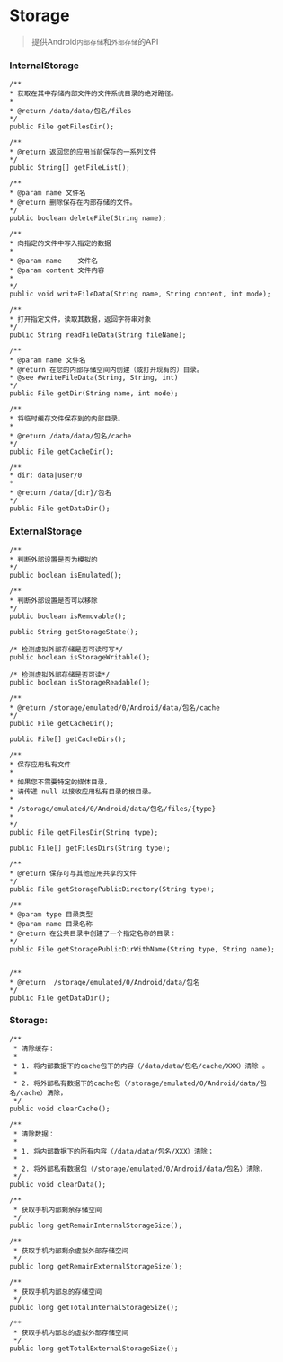 # Storage

>提供Android`内部存储`和`外部存储`的API


### InternalStorage

    /**
    * 获取在其中存储内部文件的文件系统目录的绝对路径。
    *
    * @return /data/data/包名/files
    */
    public File getFilesDir();

    /**
    * @return 返回您的应用当前保存的一系列文件
    */
    public String[] getFileList();

    /**
    * @param name 文件名
    * @return 删除保存在内部存储的文件。
    */
    public boolean deleteFile(String name);

    /**
    * 向指定的文件中写入指定的数据
    *
    * @param name    文件名
    * @param content 文件内容
    *
    */
    public void writeFileData(String name, String content, int mode);

    /**
    * 打开指定文件，读取其数据，返回字符串对象
    */
    public String readFileData(String fileName);

    /**
    * @param name 文件名
    * @return 在您的内部存储空间内创建（或打开现有的）目录。
    * @see #writeFileData(String, String, int)
    */
    public File getDir(String name, int mode);

    /**
    * 将临时缓存文件保存到的内部目录。
    *
    * @return /data/data/包名/cache
    */
    public File getCacheDir();

    /**
    * dir: data|user/0
    *
    * @return /data/{dir}/包名
    */
    public File getDataDir();


### ExternalStorage

    /**
    * 判断外部设置是否为模拟的
    */
    public boolean isEmulated();

    /**
    * 判断外部设置是否可以移除
    */
    public boolean isRemovable();

    public String getStorageState();

    /* 检测虚拟外部存储是否可读可写*/
    public boolean isStorageWritable();

    /* 检测虚拟外部存储是否可读*/
    public boolean isStorageReadable();

    /**
    * @return /storage/emulated/0/Android/data/包名/cache
    */
    public File getCacheDir();

    public File[] getCacheDirs();

    /**
    * 保存应用私有文件
    *
    * 如果您不需要特定的媒体目录，
    * 请传递 null 以接收应用私有目录的根目录。
    *
    * /storage/emulated/0/Android/data/包名/files/{type}
    *
    */
    public File getFilesDir(String type);

    public File[] getFilesDirs(String type);

    /**
    * @return 保存可与其他应用共享的文件
    */
    public File getStoragePublicDirectory(String type);

    /**
    * @param type 目录类型
    * @param name 目录名称
    * @return 在公共目录中创建了一个指定名称的目录：
    */
    public File getStoragePublicDirWithName(String type, String name);


    /**
    * @return  /storage/emulated/0/Android/data/包名
    */
    public File getDataDir();

### Storage:

    /**
     * 清除缓存：
     *
     * 1. 将内部数据下的cache包下的内容（/data/data/包名/cache/XXX）清除 。
     *
     * 2. 将外部私有数据下的cache包（/storage/emulated/0/Android/data/包名/cache）清除，
     */
    public void clearCache();

    /**
     * 清除数据：
     *
     * 1. 将内部数据下的所有内容（/data/data/包名/XXX）清除；
     *
     * 2. 将外部私有数据包（/storage/emulated/0/Android/data/包名）清除，
     */
    public void clearData();

    /**
     * 获取手机内部剩余存储空间
     */
    public long getRemainInternalStorageSize();

    /**
     * 获取手机内部剩余虚拟外部存储空间
     */
    public long getRemainExternalStorageSize();

    /**
     * 获取手机内部总的存储空间
     */
    public long getTotalInternalStorageSize();

    /**
     * 获取手机内部总的虚拟外部存储空间
     */
    public long getTotalExternalStorageSize();